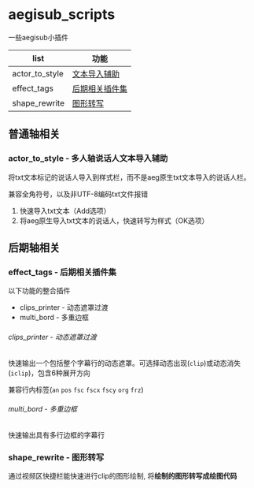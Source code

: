 # aegisub_scripts

一些aegisub小插件

| list           | 功能                                                       |
| -------------- | ---------------------------------------------------------- |
| actor_to_style | [文本导入辅助](#actor_to_style---多人轴说话人文本导入辅助) |
| effect_tags    | [后期相关插件集](#effect_tags---后期相关插件集)            |
| shape_rewrite  | [图形转写](#shape_rewrite---图形转写)                      |



## 普通轴相关

### actor_to_style - 多人轴说话人文本导入辅助

将txt文本标记的说话人导入到样式栏，而不是aeg原生txt文本导入的说话人栏。

兼容全角符号，以及非UTF-8编码txt文件报错

1. 快速导入txt文本（Add选项）
2. 将aeg原生导入txt文本的说话人，快速转写为样式（OK选项）


## 后期轴相关

### effect_tags - 后期相关插件集

以下功能的整合插件

- clips_printer - 动态遮罩过渡
- multi_bord - 多重边框

###### clips_printer - 动态遮罩过渡

快速输出一个包括整个字幕行的动态遮罩。可选择动态出现(`clip`)或动态消失(`iclip`)，包含6种展开方向

兼容行内标签(`an` `pos` `fsc` `fscx` `fscy` `org` `frz`)

###### multi_bord - 多重边框

快速输出具有多行边框的字幕行

### shape_rewrite - 图形转写

通过视频区快捷栏能快速进行clip的图形绘制, 将**绘制的图形转写成绘图代码**